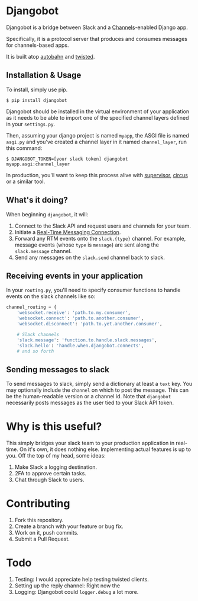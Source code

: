 # Djangobot

Djangobot is a bridge between Slack and a [Channels](https://channels.readthedocs.org)-enabled Django app.

Specifically, it is a protocol server that produces and consumes messages for channels-based apps.

It is built atop [autobahn](http://autobahn.ws/python/) and [twisted](http://twistedmatrix.com/trac/).

## Installation & Usage

To install, simply use pip.

```shell
$ pip install djangobot
```

Djangobot should be installed in the virtual environment of your application as it needs to be able to import one of the specified channel layers defined in your `settings.py`.

Then, assuming your django project is named `myapp`, the ASGI file is named `asgi.py` and you've created a channel layer in it named `channel_layer`, run this command:

```shell
$ DJANGOBOT_TOKEN=[your slack token] djangobot myapp.asgi:channel_layer
```

In production, you'll want to keep this process alive with [supervisor](http://supervisord.org/), [circus](https://circus.readthedocs.org/en/latest/) or a similar tool.

## What's it doing?

When beginning `djangobot`, it will:

1. Connect to the Slack API and request users and channels for your team.
2. Initiate a [Real-Time Messaging Connection](https://api.slack.com/rtm).
3. Forward any RTM events onto the `slack.{type}` channel. For example, message events
  (whose `type` is `message`) are sent along the `slack.message` channel.
4. Send any messages on the `slack.send` channel back to slack.

## Receiving events in your application

In your `routing.py`, you'll need to specify consumer functions to handle events on the slack
channels like so:

```python
channel_routing = {
    'websocket.receive': 'path.to.my.consumer',
    'websocket.connect': 'path.to.another.consumer',
    'websocket.disconnect': 'path.to.yet.another.consumer',

    # Slack channels
    'slack.message': 'function.to.handle.slack.messages',
    'slack.hello': 'handle.when.djangobot.connects',
    # and so forth
```

## Sending messages to slack

To send messages to slack, simply send a dictionary at least a `text` key. You may optionally include the `channel` on which to post the message. This can be the human-readable version or a channel id. Note that `djangobot` necessarily posts messages as the user tied to your Slack API token.

# Why is this useful?

This simply bridges your slack team to your production application in real-time. On it's own, it does nothing else. Implementing actual features is up to you. Off the top of my head, some ideas:

1. Make Slack a logging destination.
2. 2FA to approve certain tasks.
3. Chat through Slack to users.

# Contributing

1. Fork this repository.
2. Create a branch with your feature or bug fix.
3. Work on it, push commits.
4. Submit a Pull Request.

# Todo

1. Testing: I would appreciate help testing twisted clients.
2. Setting up the reply channel: Right now the 
2. Logging: Djangobot could `logger.debug` a lot more.

